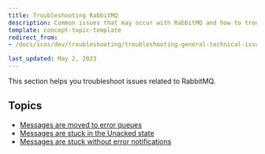 ```yaml
---
title: Troubleshooting RabbitMQ
description: Common issues that may occur with RabbitMQ and how to troubleshoot and resolve those issues within you Spryker based project.
template: concept-topic-template
redirect_from:
- /docs/scos/dev/troubleshooting/troubleshooting-general-technical-issues/troubleshooting-rabbitmq/troubleshooting-rabbitmq.html

last_updated: May 2, 2023
---
```


This section helps you troubleshoot issues related to RabbitMQ.

## Topics
- [Messages are moved to error queues](/docs/dg/dev/troubleshooting/troubleshooting-general-technical-issues/troubleshooting-rabbitmq/messages-are-moved-to-error-queues.html)
- [Messages are stuck in the Unacked state](/docs/dg/dev/troubleshooting/troubleshooting-general-technical-issues/troubleshooting-rabbitmq/messages-are-stuck-in-the-unacked-state.html)
- [Messages are stuck without error notifications](/docs/dg/dev/troubleshooting/troubleshooting-general-technical-issues/troubleshooting-rabbitmq/messages-are-stuck-without-error-notifications.html)
